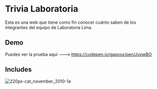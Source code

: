 # Trivia Laboratoria

Esta es una web que tiene como fin conocer cuánto saben de los integrantes del equipo de Laboratoria Lima. 

## Demo
Puedes ver la prueba aquí ---> https://codepen.io/gaposx/pen/JvpwBO

## Includes

![220px-cat_november_2010-1a](https://user-images.githubusercontent.com/39272944/40257173-c64c1720-5ab2-11e8-9b2a-f6d0ff230c0a.jpg)

